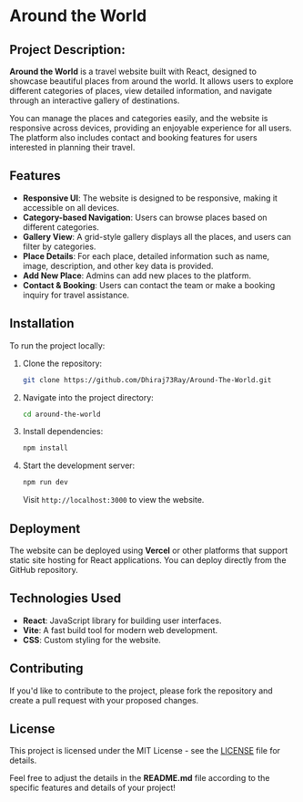 # Around the World

## **Project Description**:

**Around the World** is a travel website built with React, designed to showcase beautiful places from around the world. It allows users to explore different categories of places, view detailed information, and navigate through an interactive gallery of destinations.

You can manage the places and categories easily, and the website is responsive across devices, providing an enjoyable experience for all users. The platform also includes contact and booking features for users interested in planning their travel.

## Features

- **Responsive UI**: The website is designed to be responsive, making it accessible on all devices.
- **Category-based Navigation**: Users can browse places based on different categories.
- **Gallery View**: A grid-style gallery displays all the places, and users can filter by categories.
- **Place Details**: For each place, detailed information such as name, image, description, and other key data is provided.
- **Add New Place**: Admins can add new places to the platform.
- **Contact & Booking**: Users can contact the team or make a booking inquiry for travel assistance.

## Installation

To run the project locally:

1. Clone the repository:

   ```bash
   git clone https://github.com/Dhiraj73Ray/Around-The-World.git
   ```

2. Navigate into the project directory:

   ```bash
   cd around-the-world
   ```

3. Install dependencies:

   ```bash
   npm install
   ```

4. Start the development server:

   ```bash
   npm run dev
   ```

   Visit `http://localhost:3000` to view the website.

## Deployment

The website can be deployed using **Vercel** or other platforms that support static site hosting for React applications. You can deploy directly from the GitHub repository.

## Technologies Used

- **React**: JavaScript library for building user interfaces.
- **Vite**: A fast build tool for modern web development.
- **CSS**: Custom styling for the website.

## Contributing

If you'd like to contribute to the project, please fork the repository and create a pull request with your proposed changes.

## License

This project is licensed under the MIT License - see the [LICENSE](LICENSE) file for details.

Feel free to adjust the details in the **README.md** file according to the specific features and details of your project!
